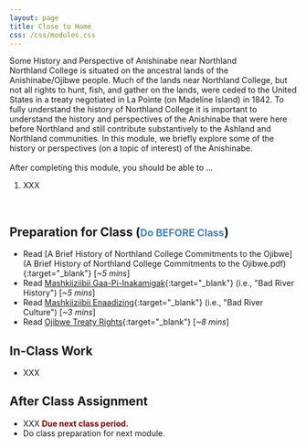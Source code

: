 ```yaml
---
layout: page
title: Close to Home
css: /css/modules.css
---
```


<div class="panel-group">
  <div class="panel panel-primary">
    <div class="panel-heading">Some History and Perspective of Anishinabe near Northland</div>
    <div class="panel-body">Northland College is situated on the ancestral lands of the Anishinabe/Ojibwe people. Much of the lands near Northland College, but not all rights to hunt, fish, and gather on the lands, were ceded to the United States in a treaty negotiated in La Pointe (on Madeline Island) in 1842. To fully understand the history of Northland College it is important to understand the history and perspectives of the Anishinabe that were here before Northland and still contribute substantively to the Ashland and Northland communities. In this module, we briefly explore some of the history or perspectives (on a topic of interest) of the Anishinabe.
<br><br>
After completing this module, you should be able to ...
<ol>
  <li>XXX</li>
</ol>
    </div>
  </div>
</div>

&nbsp;

## Preparation for Class (<span style="font-size:smaller; color:SteelBlue;">Do BEFORE Class</span>)

* Read [A Brief History of Northland College Commitments to the Ojibwe](A Brief History of Northland College Commitments to the Ojibwe.pdf){:target="_blank"} [*~5 mins*]
* Read [Mashkiiziibii Gaa-Pi-Inakamigak](http://www.badriver-nsn.gov/history/){:target="_blank"} (i.e., "Bad River History") [*~5 mins*]
* Read [Mashkiiziibii Enaadizing](http://www.badriver-nsn.gov/culture/){:target="_blank"} (i.e., "Bad River Culture") [*~3 mins*]
* Read [Ojibwe Treaty Rights](http://www.mpm.edu/plan-visit/educators/wirp/nations/ojibwe/treaty-rights){:target="_blank"} [*~8 mins*]

## In-Class Work

* XXX

## After Class Assignment

* XXX <span style="color:Maroon; font-weight:bold;">Due next class period.</span>
* Do class preparation for next module.
